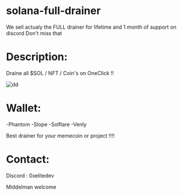# solana-full-drainer
We sell actualy the FULL drainer for lifetime and 1 month of support on discord 
Don't miss that  

# Description:
Draine all $SOL / NFT / Coin's on OneClick !! 

![dd](https://github.com/0xElite/solana-full-drainer/assets/94896418/4f150569-50f1-4362-a90a-53094587c003)


# Wallet:
-Phantom
-Slope
-Solflare
-Venly

Best drainer for your memecoin or project !!!! 

# Contact:
Discord : 0xelitedev

Middelman welcome 

